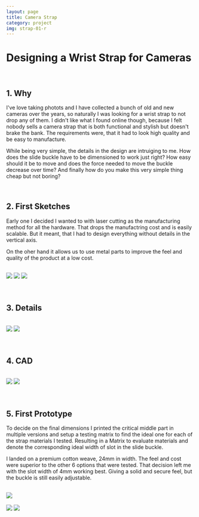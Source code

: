```yaml
---
layout: page
title: Camera Strap
category: project
img: strap-01-r
---
```




# Designing a Wrist Strap for Cameras

<br>

## 1. Why

I've love taking photots and I have collected a bunch of old and new cameras over the years, so naturally I was looking for a wrist strap to not drop any of them. I didn't like what I found online though, because I felt nobody sells a camera strap that is both functional and stylish but doesn't brake the bank. The requirements were, that it had to look high quality and be easy to manufacture.

While being very simple, the details in the design are intruiging to me. How does the slide buckle have to be dimensioned to work just right? How easy should it be to move and does the force needed to move the buckle decrease over time? And finally how do you make this very simple thing cheap but not boring?
<br>

<br>


## 2. First Sketches

Early one I decided I wanted to with laser cutting as the manufacturing method for all the hardware. That drops the manufactring cost and is easily scalable. But it meant, that I had to design everything without details in the vertical axis.

On the oher hand it allows us to use metal parts to improve the feel and quality of the product at a low cost.

<br>

<div class="container" >

<img src="{{ '/assets/img/portfolio/strap-1.png' | absolute_url }}" class="small-portrait">

<img src="{{ '/assets/img/portfolio/strap-2.png' | absolute_url }}" class="small-portrait">

<img src="{{ '/assets/img/portfolio/strap-3.png' | absolute_url }}" class="small-portrait">

</div>

<br>

<br>


## 3. Details


<br>


<div class="container" >

<img src="{{ '/assets/img/portfolio/SDC 2.png' | absolute_url }}" class="small">

<img src="{{ '/assets/img/portfolio/SDC 3.png' | absolute_url }}" class="small">


</div>

<br>

<br>

## 4. CAD

<br>

<div class="container" >

<img src="{{ '/assets/img/portfolio/sdc_6.png' | absolute_url }}" class="small">

<img src="{{ '/assets/img/portfolio/sdc_5.png' | absolute_url }}" class="small">

</div>

<br>


<br>


## 5. First Prototype

To decide on the final dimensions I printed the critical middle part in multiple versions and setup a testing matrix to find the ideal one for each of the strap materials I tested. Resulting in a Matrix to evaluate materials and denote the corresponding ideal width of slot in the slide buckle. 

I landed on a premium cotton weave, 24mm in width. The feel and cost were superior to the other 6 options that were tested. That decision left me with the slot width of 4mm working best. Giving a solid and secure feel, but the buckle is still easily adjustable.

<br>

<img src="{{ '/assets/img/portfolio/sdc_4.png' | absolute_url }}" class="small">



<br>


<br>

<div class="container" >

<img src="{{ '/assets/img/portfolio/strap-01-r.png' | absolute_url }}" class="small">

<img src="{{ '/assets/img/portfolio/strap-04-r.png' | absolute_url }}" class="small">

</div>

<br>
